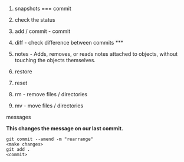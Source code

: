 1. snapshots === commit

2. check the status
3. add / commit - commit
4. diff - check difference between commits ***
5. notes - Adds, removes, or reads notes attached to objects, without touching the objects themselves.
6. restore 
7. reset
8. rm - remove files / directories
9. mv - move files / directories 



messages

**This changes the message on our last commit.**

```
git commit --amend -m "rearrange"
<make changes> 
git add .
<commit>
```

